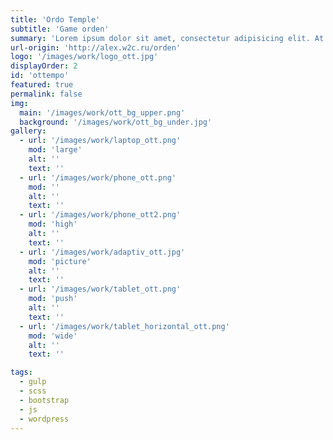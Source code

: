 ```yaml
---
title: 'Ordo Temple'
subtitle: 'Game orden'
summary: 'Lorem ipsum dolor sit amet, consectetur adipisicing elit. At debitis distinctio doloribus harum impedit modi quisquam rerum sit tempora vero.'
url-origin: 'http://alex.w2c.ru/orden'
logo: '/images/work/logo_ott.jpg'
displayOrder: 2
id: 'ottempo'
featured: true
permalink: false
img:
  main: '/images/work/ott_bg_upper.png'
  background: '/images/work/ott_bg_under.jpg'
gallery:
  - url: '/images/work/laptop_ott.png'
    mod: 'large'
    alt: ''
    text: ''
  - url: '/images/work/phone_ott.png'
    mod: ''
    alt: ''
    text: ''
  - url: '/images/work/phone_ott2.png'
    mod: 'high'
    alt: ''
    text: ''
  - url: '/images/work/adaptiv_ott.jpg'
    mod: 'picture'
    alt: ''
    text: ''
  - url: '/images/work/tablet_ott.png'
    mod: 'push'
    alt: ''
    text: ''
  - url: '/images/work/tablet_horizontal_ott.png'
    mod: 'wide'
    alt: ''
    text: ''

tags:
  - gulp
  - scss
  - bootstrap
  - js
  - wordpress
---
```

